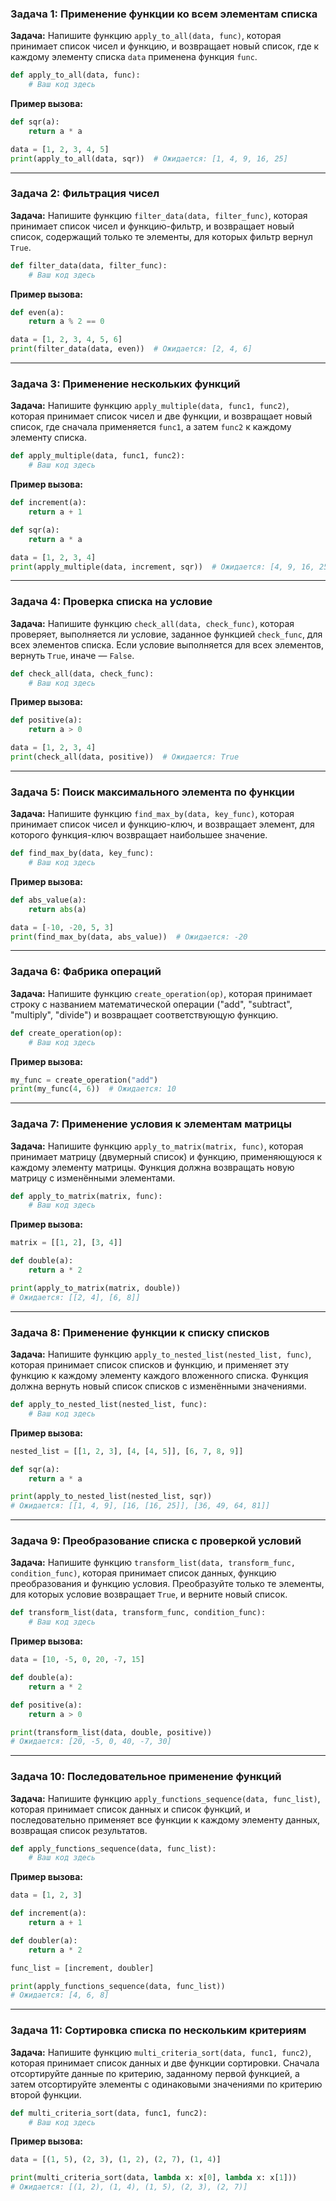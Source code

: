 ### Задача 1: Применение функции ко всем элементам списка

**Задача:** Напишите функцию `apply_to_all(data, func)`, которая принимает список чисел и функцию, и возвращает новый список, где к каждому элементу списка `data` применена функция `func`.

```python
def apply_to_all(data, func):
    # Ваш код здесь
```

**Пример вызова:**

```python
def sqr(a):
    return a * a

data = [1, 2, 3, 4, 5]
print(apply_to_all(data, sqr))  # Ожидается: [1, 4, 9, 16, 25]
```

---

### Задача 2: Фильтрация чисел

**Задача:** Напишите функцию `filter_data(data, filter_func)`, которая принимает список чисел и функцию-фильтр, и возвращает новый список, содержащий только те элементы, для которых фильтр вернул `True`.

```python
def filter_data(data, filter_func):
    # Ваш код здесь
```

**Пример вызова:**

```python
def even(a):
    return a % 2 == 0

data = [1, 2, 3, 4, 5, 6]
print(filter_data(data, even))  # Ожидается: [2, 4, 6]
```

---

### Задача 3: Применение нескольких функций

**Задача:** Напишите функцию `apply_multiple(data, func1, func2)`, которая принимает список чисел и две функции, и возвращает новый список, где сначала применяется `func1`, а затем `func2` к каждому элементу списка.

```python
def apply_multiple(data, func1, func2):
    # Ваш код здесь
```

**Пример вызова:**

```python
def increment(a):
    return a + 1

def sqr(a):
    return a * a

data = [1, 2, 3, 4]
print(apply_multiple(data, increment, sqr))  # Ожидается: [4, 9, 16, 25]
```

---

### Задача 4: Проверка списка на условие

**Задача:** Напишите функцию `check_all(data, check_func)`, которая проверяет, выполняется ли условие, заданное функцией `check_func`, для всех элементов списка. Если условие выполняется для всех элементов, вернуть `True`, иначе — `False`.

```python
def check_all(data, check_func):
    # Ваш код здесь
```

**Пример вызова:**

```python
def positive(a):
    return a > 0

data = [1, 2, 3, 4]
print(check_all(data, positive))  # Ожидается: True
```

---

### Задача 5: Поиск максимального элемента по функции

**Задача:** Напишите функцию `find_max_by(data, key_func)`, которая принимает список чисел и функцию-ключ, и возвращает элемент, для которого функция-ключ возвращает наибольшее значение.

```python
def find_max_by(data, key_func):
    # Ваш код здесь
```

**Пример вызова:**

```python
def abs_value(a):
    return abs(a)

data = [-10, -20, 5, 3]
print(find_max_by(data, abs_value))  # Ожидается: -20
```

---

### Задача 6: Фабрика операций

**Задача:** Напишите функцию `create_operation(op)`, которая принимает строку с названием математической операции ("add", "subtract", "multiply", "divide") и возвращает соответствующую функцию.

```python
def create_operation(op):
    # Ваш код здесь
```

**Пример вызова:**

```python
my_func = create_operation("add")
print(my_func(4, 6))  # Ожидается: 10
```

---

### Задача 7: Применение условия к элементам матрицы

**Задача:** Напишите функцию `apply_to_matrix(matrix, func)`, которая принимает матрицу (двумерный список) и функцию, применяющуюся к каждому элементу матрицы. Функция должна возвращать новую матрицу с изменёнными элементами.

```python
def apply_to_matrix(matrix, func):
    # Ваш код здесь
```

**Пример вызова:**

```python
matrix = [[1, 2], [3, 4]]

def double(a):
    return a * 2

print(apply_to_matrix(matrix, double))  
# Ожидается: [[2, 4], [6, 8]]
```

---

### Задача 8: Применение функции к списку списков

**Задача:** Напишите функцию `apply_to_nested_list(nested_list, func)`, которая принимает список списков и функцию, и применяет эту функцию к каждому элементу каждого вложенного списка. Функция должна вернуть новый список списков с изменёнными значениями.

```python
def apply_to_nested_list(nested_list, func):
    # Ваш код здесь
```

**Пример вызова:**

```python
nested_list = [[1, 2, 3], [4, [4, 5]], [6, 7, 8, 9]]

def sqr(a):
    return a * a

print(apply_to_nested_list(nested_list, sqr))  
# Ожидается: [[1, 4, 9], [16, [16, 25]], [36, 49, 64, 81]]
```

---

### Задача 9: Преобразование списка с проверкой условий

**Задача:** Напишите функцию `transform_list(data, transform_func, condition_func)`, которая принимает список данных, функцию преобразования и функцию условия. Преобразуйте только те элементы, для которых условие возвращает `True`, и верните новый список.

```python
def transform_list(data, transform_func, condition_func):
    # Ваш код здесь
```

**Пример вызова:**

```python
data = [10, -5, 0, 20, -7, 15]

def double(a):
    return a * 2

def positive(a):
    return a > 0

print(transform_list(data, double, positive))  
# Ожидается: [20, -5, 0, 40, -7, 30]
```

---

### Задача 10: Последовательное применение функций

**Задача:** Напишите функцию `apply_functions_sequence(data, func_list)`, которая принимает список данных и список функций, и последовательно применяет все функции к каждому элементу данных, возвращая список результатов.

```python
def apply_functions_sequence(data, func_list):
    # Ваш код здесь
```

**Пример вызова:**

```python
data = [1, 2, 3]

def increment(a):
    return a + 1

def doubler(a):
    return a * 2

func_list = [increment, doubler]

print(apply_functions_sequence(data, func_list))  
# Ожидается: [4, 6, 8]
```

---

### Задача 11: Сортировка списка по нескольким критериям

**Задача:** Напишите функцию `multi_criteria_sort(data, func1, func2)`, которая принимает список данных и две функции сортировки. Сначала отсортируйте данные по критерию, заданному первой функцией, а затем отсортируйте элементы с одинаковыми значениями по критерию второй функции.

```python
def multi_criteria_sort(data, func1, func2):
    # Ваш код здесь
```

**Пример вызова:**

```python
data = [(1, 5), (2, 3), (1, 2), (2, 7), (1, 4)]

print(multi_criteria_sort(data, lambda x: x[0], lambda x: x[1]))  
# Ожидается: [(1, 2), (1, 4), (1, 5), (2, 3), (2, 7)]
```